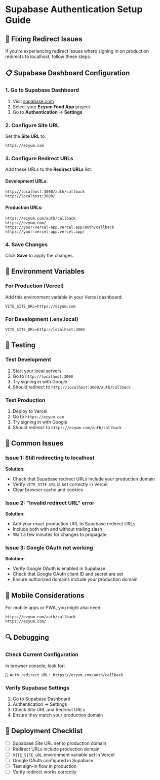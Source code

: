 # Supabase Authentication Setup Guide

## 🔐 Fixing Redirect Issues

If you're experiencing redirect issues where signing in on production redirects to localhost, follow these steps:

## 📋 Supabase Dashboard Configuration

### 1. Go to Supabase Dashboard
1. Visit [supabase.com](https://supabase.com)
2. Select your **Ezyum Food App** project
3. Go to **Authentication** → **Settings**

### 2. Configure Site URL
Set the **Site URL** to:
```
https://ezyum.com
```

### 3. Configure Redirect URLs
Add these URLs to the **Redirect URLs** list:

#### Development URLs:
```
http://localhost:3000/auth/callback
http://localhost:3000/
```

#### Production URLs:
```
https://ezyum.com/auth/callback
https://ezyum.com/
https://your-vercel-app.vercel.app/auth/callback
https://your-vercel-app.vercel.app/
```

### 4. Save Changes
Click **Save** to apply the changes.

## 🔧 Environment Variables

### For Production (Vercel)
Add this environment variable in your Vercel dashboard:
```
VITE_SITE_URL=https://ezyum.com
```

### For Development (.env.local)
```
VITE_SITE_URL=http://localhost:3000
```

## 🧪 Testing

### Test Development
1. Start your local servers
2. Go to `http://localhost:3000`
3. Try signing in with Google
4. Should redirect to `http://localhost:3000/auth/callback`

### Test Production
1. Deploy to Vercel
2. Go to `https://ezyum.com`
3. Try signing in with Google
4. Should redirect to `https://ezyum.com/auth/callback`

## 🚨 Common Issues

### Issue 1: Still redirecting to localhost
**Solution:**
- Check that Supabase redirect URLs include your production domain
- Verify `VITE_SITE_URL` is set correctly in Vercel
- Clear browser cache and cookies

### Issue 2: "Invalid redirect URL" error
**Solution:**
- Add your exact production URL to Supabase redirect URLs
- Include both with and without trailing slash
- Wait a few minutes for changes to propagate

### Issue 3: Google OAuth not working
**Solution:**
- Verify Google OAuth is enabled in Supabase
- Check that Google OAuth client ID and secret are set
- Ensure authorized domains include your production domain

## 📱 Mobile Considerations

For mobile apps or PWA, you might also need:
```
https://ezyum.com/auth/callback
https://ezyum.com/
```

## 🔍 Debugging

### Check Current Configuration
In browser console, look for:
```
🔐 Auth redirect URL: https://ezyum.com/auth/callback
```

### Verify Supabase Settings
1. Go to Supabase Dashboard
2. Authentication → Settings
3. Check Site URL and Redirect URLs
4. Ensure they match your production domain

## 🚀 Deployment Checklist

- [ ] Supabase Site URL set to production domain
- [ ] Redirect URLs include production domain
- [ ] `VITE_SITE_URL` environment variable set in Vercel
- [ ] Google OAuth configured in Supabase
- [ ] Test sign-in flow in production
- [ ] Verify redirect works correctly
